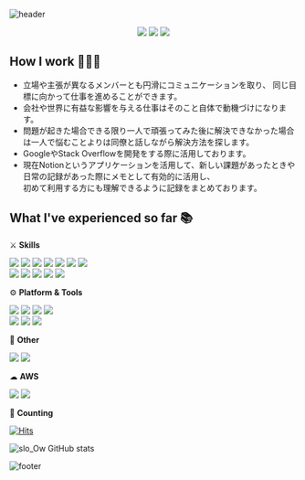 ![header](https://capsule-render.vercel.app/api?type=Waving&color=0058aa&height=150&section=header&text=&fontSize=90)

<div align="center">
<img src="https://img.shields.io/badge/Mac OS-000000?style=flat-square&logo=Apple&logoColor=white"/>
<a href="https://slo-ow.notion.site/RESUME-323c66fa723845588c93f8d4176302e5"><img src="https://img.shields.io/badge/RESUME-000000?style=flat-square&logo=notion&logoColor=white"/></a>
<a href="mailto:myslownavi@gmail.com"><img src="https://img.shields.io/badge/myslownavi@gmail.com-000000?style=flat-square&logo=Gmail&logoColor=white"/></a>
</div>

## How I work 👨🏻‍💻

- 立場や主張が異なるメンバーとも円滑にコミュニケーションを取り、
  同じ目標に向かって仕事を進めることができます。
- 会社や世界に有益な影響を与える仕事はそのこと自体で動機づけになります。
- 問題が起きた場合できる限り一人で頑張ってみた後に解決できなかった場合は一人で悩むことよりは同僚と話しながら解決方法を探します。
- GoogleやStack Overflowを開発をする際に活用しております。
- 現在Notionというアプリケーションを活用して、新しい課題があったときや日常の記録があった際にメモとして有効的に活用し、  
  初めて利用する方にも理解できるように記録をまとめております。
  

## What I've experienced so far 📚

⚔️  **Skills**

<img src="https://img.shields.io/badge/Java-FF9900?style=flat-square&logo=Java&logoColor=white"/> <img src="https://img.shields.io/badge/JavaScript-F7DF1E?style=flat-square&logo=JavaScript&logoColor=black"/> <img src="https://img.shields.io/badge/Python-3776AB?style=flat-square&logo=Python&logoColor=white"/> <img src="https://img.shields.io/badge/PHP-777BB4?style=flat-square&logo=PHP&logoColor=white"/> <img src="https://img.shields.io/badge/Bootstrap-7952B3?style=flat-square&logo=Bootstrap&logoColor=white"/> <img src="https://img.shields.io/badge/HTML-E34F26?style=flat-square&logo=HTML5&logoColor=white"/> <img src="https://img.shields.io/badge/CSS-1572B6?style=flat-square&logo=CSS3&logoColor=white"/>  
<img src="https://img.shields.io/badge/MySQL-4479A1?style=flat-square&logo=MySQL&logoColor=white"/> <img src="https://img.shields.io/badge/Oracle-F80000?style=flat-square&logo=Oracle&logoColor=white"/> <img src="https://img.shields.io/badge/MariaDB-1F305F?style=flat-square&logo=MariaDB&logoColor=white"/> <img src="https://img.shields.io/badge/Android-3DDC84?style=flat-square&logo=Android&logoColor=white"/> <img src="https://img.shields.io/badge/Markdown-000000?style=flat-square&logo=Markdown&logoColor=white"/> 


⚙️  **Platform & Tools**

<img src="https://img.shields.io/badge/IntelliJ IDEA-EF2D5E?style=flat-square&logo=IntelliJ IDEA&logoColor=white"/> <img src="https://img.shields.io/badge/VisualStudioCode-007ACC?style=flat-square&logo=Visual Studio Code&logoColor=white"/> <img src="https://img.shields.io/badge/Eclipse-2C2255?style=flat-square&logo=Eclipse IDE&logoColor=white"/> <img src="https://img.shields.io/badge/Gradle-02303A?style=flat-square&logo=Gradle&logoColor=white"/>  
<img src="https://img.shields.io/badge/Firebase-FFCA28?style=flat-square&logo=Firebase&logoColor=white"/> <img src="https://img.shields.io/badge/Travis CI-3EAAAF?style=flat-square&logo=Travis CI&logoColor=white"/> <img src="https://img.shields.io/badge/Notion-000000?style=flat-square&logo=notion&logoColor=white"/>


📎  **Other**

<img src="https://img.shields.io/badge/Google Sheets-34A853?style=flat-square&logo=Google Sheets&logoColor=white"/> <img src="https://img.shields.io/badge/Google Drive-4285F4?style=flat-square&logo=Google Drive&logoColor=white"/>


☁  **AWS**

<img src="https://img.shields.io/badge/AWS EC2-FF9900?style=flat-square&logo=Amazon EC2&logoColor=white"/> <img src="https://img.shields.io/badge/AWS S3-569A31?style=flat-square&logo=Amazon S3&logoColor=white"/>

🔎 **Counting**

[![Hits](https://hits.seeyoufarm.com/api/count/incr/badge.svg?url=https%3A%2F%2Fgithub.com%2Fslo-oww%2F&count_bg=%23000000&title_bg=%23000000&icon=github.svg&icon_color=%23E7E7E7&title=Github&edge_flat=true)](https://hits.seeyoufarm.com)

<!-- 
[![Top Langs](https://github-readme-stats.vercel.app/api/top-langs/?username=slo-oww&layout=compact&theme=tokyonight&langs_count=6&hide=SCSS,Objective-C,Mustache,Shell,Starlark,Ruby)](https://github.com/anuraghazra/github-readme-stats) -->
 

![slo_Ow GitHub stats](https://github-readme-stats.vercel.app/api?username=slo-oww&show_icons=true&theme=tokyonight)

![footer](https://capsule-render.vercel.app/api?type=Waving&color=0058aa&height=150&section=footer&text=&fontSize=90)


<!--
[![Solved.ac 프로필](http://mazassumnida.wtf/api/v2/generate_badge?boj=slo_ow)](https://solved.ac/slo_ow)
-->

